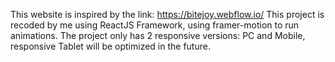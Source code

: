 This website is inspired by the link: https://bitejoy.webflow.io/
This project is recoded by me using ReactJS Framework, using framer-motion to run animations.
The project only has 2 responsive versions: PC and Mobile, responsive Tablet will be optimized in the future.
